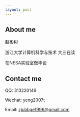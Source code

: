 ```yaml
---
layout: post
---
```


## About me

赵彬彬

浙江大学计算机科学与技术  大三在读

在NESA实验室做毕设

## Contact me

QQ: 313220146

Wechat: yeng2007t

Email: <zjubbge1996@gmail.com>